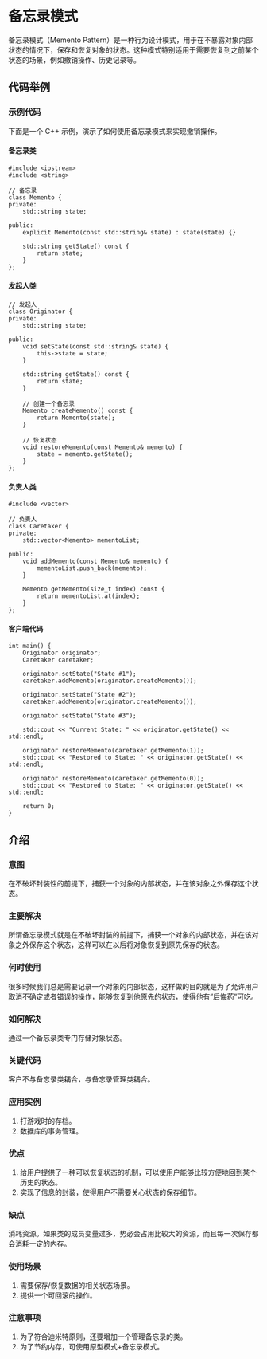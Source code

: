 # 备忘录模式
备忘录模式（Memento Pattern）是一种行为设计模式，用于在不暴露对象内部状态的情况下，保存和恢复对象的状态。这种模式特别适用于需要恢复到之前某个状态的场景，例如撤销操作、历史记录等。
## 代码举例

### 示例代码
下面是一个 C++ 示例，演示了如何使用备忘录模式来实现撤销操作。

#### 备忘录类
```
#include <iostream>
#include <string>

// 备忘录
class Memento {
private:
    std::string state;

public:
    explicit Memento(const std::string& state) : state(state) {}

    std::string getState() const {
        return state;
    }
};
```

#### 发起人类
```
// 发起人
class Originator {
private:
    std::string state;

public:
    void setState(const std::string& state) {
        this->state = state;
    }

    std::string getState() const {
        return state;
    }

    // 创建一个备忘录
    Memento createMemento() const {
        return Memento(state);
    }

    // 恢复状态
    void restoreMemento(const Memento& memento) {
        state = memento.getState();
    }
};
```

#### 负责人类
```
#include <vector>

// 负责人
class Caretaker {
private:
    std::vector<Memento> mementoList;

public:
    void addMemento(const Memento& memento) {
        mementoList.push_back(memento);
    }

    Memento getMemento(size_t index) const {
        return mementoList.at(index);
    }
};

```
#### 客户端代码
```
int main() {
    Originator originator;
    Caretaker caretaker;

    originator.setState("State #1");
    caretaker.addMemento(originator.createMemento());

    originator.setState("State #2");
    caretaker.addMemento(originator.createMemento());

    originator.setState("State #3");

    std::cout << "Current State: " << originator.getState() << std::endl;

    originator.restoreMemento(caretaker.getMemento(1));
    std::cout << "Restored to State: " << originator.getState() << std::endl;

    originator.restoreMemento(caretaker.getMemento(0));
    std::cout << "Restored to State: " << originator.getState() << std::endl;

    return 0;
}
```

## 介绍
### 意图
在不破坏封装性的前提下，捕获一个对象的内部状态，并在该对象之外保存这个状态。

### 主要解决
所谓备忘录模式就是在不破坏封装的前提下，捕获一个对象的内部状态，并在该对象之外保存这个状态，这样可以在以后将对象恢复到原先保存的状态。

### 何时使用
很多时候我们总是需要记录一个对象的内部状态，这样做的目的就是为了允许用户取消不确定或者错误的操作，能够恢复到他原先的状态，使得他有”后悔药”可吃。

### 如何解决
通过一个备忘录类专门存储对象状态。

### 关键代码
客户不与备忘录类耦合，与备忘录管理类耦合。

### 应用实例
1) 打游戏时的存档。
2) 数据库的事务管理。

### 优点
1) 给用户提供了一种可以恢复状态的机制，可以使用户能够比较方便地回到某个历史的状态。
2) 实现了信息的封装，使得用户不需要关心状态的保存细节。

### 缺点
消耗资源。如果类的成员变量过多，势必会占用比较大的资源，而且每一次保存都会消耗一定的内存。

### 使用场景
1) 需要保存/恢复数据的相关状态场景。
2) 提供一个可回滚的操作。

### 注意事项
1) 为了符合迪米特原则，还要增加一个管理备忘录的类。
2) 为了节约内存，可使用原型模式+备忘录模式。